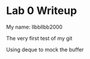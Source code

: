 Lab 0 Writeup
=============

My name: llbbllbb2000

The very first test of my git

Using deque to mock the buffer
